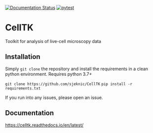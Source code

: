 [![Documentation Status](https://readthedocs.org/projects/celltk/badge/?version=latest)](https://celltk.readthedocs.io/en/latest/?badge=latest)
[![pytest](https://github.com/sjeknic/CellTK/actions/workflows/main.yml/badge.svg)](https://github.com/sjeknic/CellTK/actions/workflows/main.yml)


# CellTK
Toolkit for analysis of live-cell microscopy data

## Installation

Simply `git clone` the repository and install the requirements in a clean python environment.
Requires python 3.7+

`git clone https://github.com/sjeknic/CellTK`
`pip install -r requirements.txt`  

If you run into any issues, please open an issue.

## Documentation
https://celltk.readthedocs.io/en/latest/
